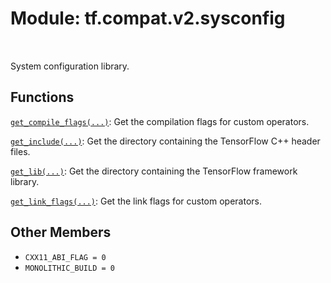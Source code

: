 <div itemscope itemtype="http://developers.google.com/ReferenceObject">
<meta itemprop="name" content="tf.compat.v2.sysconfig" />
<meta itemprop="path" content="Stable" />
<meta itemprop="property" content="CXX11_ABI_FLAG"/>
<meta itemprop="property" content="MONOLITHIC_BUILD"/>
</div>

# Module: tf.compat.v2.sysconfig


<table class="tfo-notebook-buttons tfo-api" align="left">
</table>



System configuration library.



## Functions

[`get_compile_flags(...)`](../../../tf/sysconfig/get_compile_flags.md): Get the compilation flags for custom operators.

[`get_include(...)`](../../../tf/sysconfig/get_include.md): Get the directory containing the TensorFlow C++ header files.

[`get_lib(...)`](../../../tf/sysconfig/get_lib.md): Get the directory containing the TensorFlow framework library.

[`get_link_flags(...)`](../../../tf/sysconfig/get_link_flags.md): Get the link flags for custom operators.

## Other Members

* `CXX11_ABI_FLAG = 0` <a id="CXX11_ABI_FLAG"></a>
* `MONOLITHIC_BUILD = 0` <a id="MONOLITHIC_BUILD"></a>
